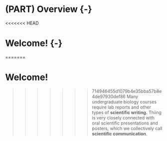 # (PART) Overview {-}
<<<<<<< HEAD
# Welcome! {-}
=======
# Welcome!
>>>>>>> 714946455d1079b4e35bba57b8e4de97930def86
Many undergraduate biology courses require lab reports and other types of __scientific writing.__ Thiing is very closely connected with oral scientific presentations and posters, which we collectively call __scientific communication__.


